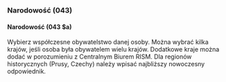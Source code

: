 ### Narodowość (043)

#### Narodowość (043 $a)
Wybierz współczesne obywatelstwo danej osoby. Można wybrać kilka krajów, jeśli osoba była obywatelem wielu krajów. Dodatkowe kraje można dodać w porozumieniu z Centralnym Biurem RISM. Dla regionów historycznych (Prusy, Czechy) należy wpisać najbliższy nowoczesny odpowiednik.
